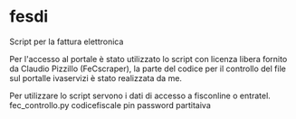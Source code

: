# fesdi
Script per la fattura elettronica

Per l'accesso al portale è stato utilizzato lo script con licenza libera  fornito da  Claudio Pizzillo (FeCscraper), la parte del codice 
per il controllo del file sul portalle ivaservizi è stato realizzata da me.

Per utilizzare lo script servono i dati di accesso a fisconline o entratel.
fec_controllo.py codicefiscale pin password partitaiva

